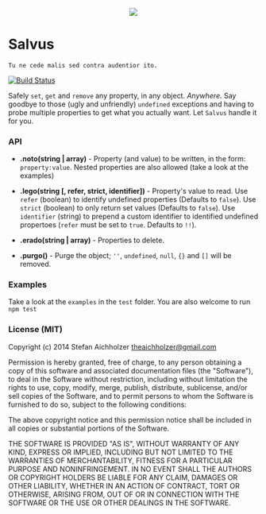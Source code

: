 <div align="center" style="margin:30px 0 40px">
	<img src="http://www.analogbird.com/static/img/playground/salvusjs.png"/>
</div>


Salvus
=========
```
Tu ne cede malis sed contra audentior ito.
```

[![Build Status](https://travis-ci.org/SalvusJS/Salvus.svg)](https://travis-ci.org/SalvusJS/Salvus)

Safely `set`, `get` and `remove` any property, in any object. *Anywhere.*
Say goodbye to those (ugly and unfriendly) `undefined` exceptions and having to probe multiple properties to get what you actually want. Let `Salvus` handle it for you.


### API

 * **.noto(string | array)** - Property (and value) to be written, in the form: `property:value`. Nested properties are also allowed (take a look at the examples)

 * **.lego(string [, refer, strict, identifier])** - Property's value to read. Use `refer` (boolean) to identify undefined properties (Defaults to `false`). Use `strict` (boolean) to only return set values (Defaults to `false`). Use `identifier` (string) to prepend a custom identifier to identified undefined propertoes (`refer` must be set to `true`. Defaults to `!!`).

 * **.erado(string | array)** - Properties to delete.

 * **.purgo()** - Purge the object; `''`, `undefined`, `null`, `{}` and `[]` will be removed.


### Examples

Take a look at the `examples` in the `test` folder.
You are also welcome to run `npm test`



### License (MIT)

Copyright (c) 2014 Stefan Aichholzer <theaichholzer@gmail.com>

Permission is hereby granted, free of charge, to any person obtaining
a copy of this software and associated documentation files (the
"Software"), to deal in the Software without restriction, including
without limitation the rights to use, copy, modify, merge, publish,
distribute, sublicense, and/or sell copies of the Software, and to
permit persons to whom the Software is furnished to do so, subject to
the following conditions:

The above copyright notice and this permission notice shall be
included in all copies or substantial portions of the Software.

THE SOFTWARE IS PROVIDED "AS IS", WITHOUT WARRANTY OF ANY KIND,
EXPRESS OR IMPLIED, INCLUDING BUT NOT LIMITED TO THE WARRANTIES OF
MERCHANTABILITY, FITNESS FOR A PARTICULAR PURPOSE AND
NONINFRINGEMENT. IN NO EVENT SHALL THE AUTHORS OR COPYRIGHT HOLDERS BE
LIABLE FOR ANY CLAIM, DAMAGES OR OTHER LIABILITY, WHETHER IN AN ACTION
OF CONTRACT, TORT OR OTHERWISE, ARISING FROM, OUT OF OR IN CONNECTION
WITH THE SOFTWARE OR THE USE OR OTHER DEALINGS IN THE SOFTWARE.
